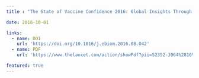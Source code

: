 ```yaml
---
title : "The State of Vaccine Confidence 2016: Global Insights Through a 67-Country Survey"

date: 2016-10-01

links:
  - name: DOI
    url: 'https://doi.org/10.1016/j.ebiom.2016.08.042'
  - name: PDF
    url: 'https://www.thelancet.com/action/showPdf?pii=S2352-3964%2816%2930398-X'

featured: true
---
```

